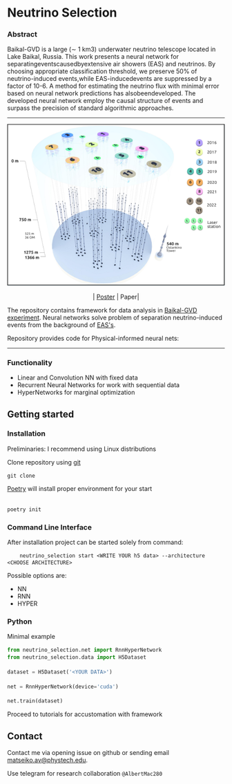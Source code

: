 # Neutrino Selection

### Abstract

Baikal-GVD is a large (∼ 1 km3) underwater neutrino telescope located in Lake Baikal, Russia. This work presents a neural network for separatingeventscausedbyextensive air showers (EAS) and neutrinos. By choosing appropriate classification threshold, we preserve 50% of neutrino-induced events,while EAS-inducedevents are suppressed by a factor of 10-6. A method for estimating the neutrino flux with minimal error based on neural network predictions has alsobeendeveloped. The developed neural network employ the causal structure of events and surpass the precision of standard algorithmic approaches.

---


![](assets/Neutrino.png)




<center>
| <a href=https://indico.jinr.ru/event/3792/contributions/23465/attachments/17254/29376/AYSS_Matseiko_poster.pdf>Poster</a> | <a>Paper</a>|
</center>


The repository contains framework for  data analysis in [Baikal-GVD experiment](https://baikalgvd.jinr.ru/). 
Neural networks solve problem of separation neutrino-induced events from the background of [EAS's]().

Repository provides code for Physical-informed neural nets:

---

### Functionality 

- Linear and Convolution NN with fixed data
- Recurrent Neural Networks for work with sequential data
- HyperNetworks for marginal optimization 

## Getting started

### Installation

Preliminaries: I recommend using Linux distributions 


Clone repository using [git](https://git-scm.com/)  
```
git clone 
```

[Poetry](https://python-poetry.org/) will install proper environment for your start 

```python

poetry init
```

### Command Line Interface

After installation project can be started solely from command: 

```
    neutrino_selection start <WRITE YOUR h5 data> --architecture <CHOOSE ARCHITECTURE>
```

Possible options are:
- NN 
- RNN
- HYPER 

### Python 

Minimal example

```python
from neutrino_selection.net import RnnHyperNetwork
from neutrino_selection.data import H5Dataset

dataset = H5Dataset('<YOUR DATA>')

net = RnnHyperNetwork(device='cuda')

net.train(dataset)
```

Proceed to tutorials for accustomation with framework

## Contact

Contact me via opening issue on github or sending email matseiko.av@phystech.edu.

Use telegram for research collaboration `@AlbertMac280`